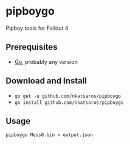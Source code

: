 # pipboygo
Pipboy tools for Fallout 4

## Prerequisites
* [Go](https://golang.org/), probably any version

## Download and Install
* `go get -u github.com/nkatsaros/pipboygo`
* `go install github.com/nkatsaros/pipboygo`

## Usage
`pipboygo Mess0.bin > output.json`
